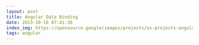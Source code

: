 ```yaml
---
layout: post
title: Angular Data Binding
date: 2023-10-16 07:41:38
index_img: https://opensource.google/images/projects/os-projects-angular_thumbnail.png
tags: angular
---
```

